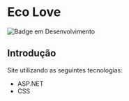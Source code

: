 # Eco Love

![Badge em Desenvolvimento](https://img.shields.io/static/v1?label=STATUS&message=FINALIZADO&color=GREEN&style=for-the-badge)

## Introdução
Site utilizando as seguintes tecnologias:
* ASP.NET
* CSS
